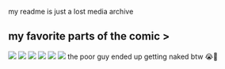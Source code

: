 my readme is just a lost media archive

## my favorite parts of the comic >

![](https://files.catbox.moe/7ivw9q.gif)
![](https://files.catbox.moe/o4v82b.jpeg)
![](https://files.catbox.moe/qdcfqd.gif)
![](https://files.catbox.moe/fepm7t.png)
![](https://files.catbox.moe/yekrxw.gif)
![](https://files.catbox.moe/3yj983.png)
the poor guy ended up getting naked btw 😭🙏
